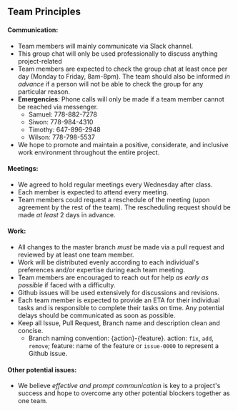 Team Principles
---

#### **Communication**:

- Team members will mainly communicate via Slack channel.
- This group chat will only be used professionally to discuss anything project-related
- Team members are expected to check the group chat at least once per day (Monday to Friday, 8am-8pm). The team should also be informed *in advance* if a person will not be able to check the group for any particular reason.
- **Emergencies**: Phone calls will only be made if a team member cannot be reached via messenger.
	- Samuel: 778-882-7278
	- Siwon: 778-984-4310
	- Timothy: 647-896-2948
	- Wilson: 778-798-5537
- We hope to promote and maintain a positive, considerate, and inclusive work environment throughout the entire project.

 #### **Meetings**:

- We agreed to hold regular meetings every Wednesday after class. 
- Each member is expected to attend every meeting.
- Team members could request a reschedule of the meeting (upon agreement by the rest of the team). The rescheduling request should be made *at least* 2 days in advance.

#### **Work**:
- All changes to the master branch *must* be made via a pull request and reviewed by at least one team member.
- Work will be distributed evenly according to each individual's preferences and/or expertise during each team meeting.
- Team members are encouraged to reach out for help *as early as possible* if faced with a difficulty.
- Github issues will be used extensively for discussions and revisions.
- Each team member is expected to provide an ETA for their individual tasks and is responsible to complete their tasks on time. Any potential delays should be communicated as soon as possible.
- Keep all Issue, Pull Request, Branch name and description clean and concise. 
	- Branch naming convention: {action}-{feature}. action: `fix`, `add`, `remove`; feature: name of the feature or `issue-0000` to represent a Github issue.
 
#### **Other potential issues**:

- We believe *effective and prompt communication* is key to a project's success and hope to overcome any other potential blockers together as one team.
